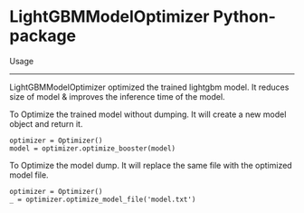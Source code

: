 LightGBMModelOptimizer Python-package
=======================

Usage
*****
LightGBMModelOptimizer optimized the trained lightgbm model. It reduces size of model & improves the inference time of the model.

To Optimize the trained model without dumping. It will create a new model object and return it.

    optimizer = Optimizer()
    model = optimizer.optimize_booster(model)

To Optimize the model dump. It will replace the same file with the optimized model file.

    optimizer = Optimizer()
    _ = optimizer.optimize_model_file('model.txt')


